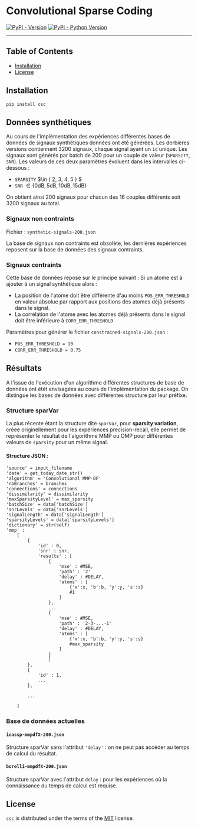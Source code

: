 # Convolutional Sparse Coding


[![PyPI - Version](https://img.shields.io/pypi/v/csc.svg)](https://pypi.org/project/csc)
[![PyPI - Python Version](https://img.shields.io/pypi/pyversions/csc.svg)](https://pypi.org/project/csc)

-----

## Table of Contents

- [Installation](#installation)
- [License](#license)

## Installation

```console
pip install csc
```

## Données synthétiques

Au cours de l'implémentation des expériences différentes bases de données de signaux synthétiques données ont été générées. Les derbières versions contiennent 3200 signaux, chaque signal ayant un ``id`` unique. Les signaux sont générés par batch de 200 pour un couple de valeur (``SPARSITY``, ``SNR``). Les valeurs de ces deux paramètres évoluent dans les intervalles ci-dessous :
- ``SPARSITY`` $\in \{ 2, 3, 4, 5 \} $
- ``SNR`` $\in \{ 0\text{dB}, 5\text{dB}, 10\text{dB}, 15\text{dB} \}$

On obtient ainsi 200 signaux pour chacun des 16 couples différents soit 3200 signaux au total.

### Signaux non contraints

Fichier : ``synthetic-signals-200.json``

La base de signaux non contraints est obsolète, les dernières expériences reposent sur la base de données des signaux contraints.

### Signaux contraints

Cette base de données repose sur le principe suivant :
Si un atome est à ajouter à un signal synthétique alors :
- La position de l'atome doit être différente d'au moins ``POS_ERR_THRESHOLD`` en valeur absolue par rapport aux positions des atomes déjà présents dans le signal. 
- La corrélation de l'atome avec les atomes déjà présents dans le signal doit être inférieure à ``CORR_ERR_THRESHOLD``

Paramètres pour générer le fichier ``constrained-signals-200.json`` :
- ``POS_ERR_THRESHOLD = 10``
- ``CORR_ERR_THRESHOLD = 0.75``

## Résultats

A l'issue de l'exécution d'un algorithme différentes structures de base de données ont étét envisagées au cours de l'implémentation du package. On distingue les bases de données avec différentes structure par leur préfixe.

### Structure sparVar

La plus récente étant la structure dite ``sparVar``, pour **sparsity variation**, créee originellement pour les expériences precision-recall, elle permet de représenter le résultat de l'algorithme MMP ou OMP pour différentes valeurs de ``sparsity`` pour un même signal. 


#### Structure JSON :
````
'source' = input_filename
'date' = get_today_date_str()
'algorithm' = 'Convolutional MMP-DF'
'nbBranches' = branches
'connections' = connections
'dissimilarity' = dissimilarity
'maxSparsityLevel' = max_sparsity
'batchSize' = data['batchSize']
'snrLevels' = data['snrLevels']
'signalLength' = data['signalLength']
'sparsityLevels' = data['sparsityLevels']
'dictionary' = str(self)
'mmp' : 
    [
        {
            'id' : 0,
            'snr' : snr,
            'results' : [
                {
                    'mse' : #MSE,
                    'path' : '2'
                    'delay' : #DELAY,
                    'atoms' : [
                        {'x':x, 'b':b, 'y':y, 's':s}
                        #1
                    ]
                },
                ...
                {
                    'mse' : #MSE,
                    'path' : '2-3-...-1'
                    'delay' : #DELAY,
                    'atoms' : [
                        {'x':x, 'b':b, 'y':y, 's':s}
                        #max_sparsity
                    ]
                }
                ]
        },
        {
            'id' : 1,
            ...
        },

        ...

    ]
````

### Base de données actuelles

#### ``icassp-mmpdfX-200.json``
Structure sparVar sans l'attribut `'delay'` : on ne peut pas accéder au temps de calcul du résultat.

#### ``borelli-mmpdfX-200.json``
Structure sparVar avec l'attribut ``delay`` : pour les expériences où la connaissance du temps de calcul est requise.


###

###

###

## License

`csc` is distributed under the terms of the [MIT](https://spdx.org/licenses/MIT.html) license.
